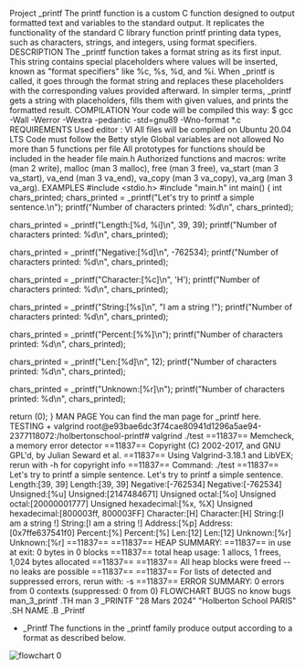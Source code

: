 Project _printf
The printf function is a custom C function designed to output formatted text and variables to the standard output. It replicates the functionality of the standard C library function printf printing data types, such as characters, strings, and integers, using format specifiers.
DESCRIPTION
The _printf function takes a format string as its first input. This string contains special placeholders where values will be inserted, known as "format specifiers" like %c, %s, %d, and %i. When _printf is called, it goes through the format string and replaces these placeholders with the corresponding values provided afterward. In simpler terms, _printf gets a string with placeholders, fills them with given values, and prints the formatted result.
COMPILATION
Your code will be compiled this way:
$ gcc -Wall -Werror -Wextra -pedantic -std=gnu89 -Wno-format *.c
REQUIREMENTS
Used editor : VI
All files will be compiled on Ubuntu 20.04 LTS
Code must follow the Betty style
Global variables are not allowed
No more than 5 functions per file
All prototypes for functions should be included in the header file main.h
Authorized functions and macros: write (man 2 write), malloc (man 3 malloc), free (man 3 free), va_start (man 3 va_start), va_end (man 3 va_end), va_copy (man 3 va_copy), va_arg (man 3 va_arg).
EXAMPLES
#include <stdio.h> #include "main.h"
int main() { int chars_printed;
chars_printed = _printf("Let's try to printf a simple sentence.\n");
printf("Number of characters printed: %d\n", chars_printed);

chars_printed = _printf("Length:[%d, %i]\n", 39, 39);
printf("Number of characters printed: %d\n", chars_printed);

chars_printed = _printf("Negative:[%d]\n", -762534);
printf("Number of characters printed: %d\n", chars_printed);

chars_printed = _printf("Character:[%c]\n", 'H');
printf("Number of characters printed: %d\n", chars_printed);

chars_printed = _printf("String:[%s]\n", "I am a string !");
printf("Number of characters printed: %d\n", chars_printed);

chars_printed = _printf("Percent:[%%]\n");
printf("Number of characters printed: %d\n", chars_printed);

chars_printed = _printf("Len:[%d]\n", 12);
printf("Number of characters printed: %d\n", chars_printed);

chars_printed = _printf("Unknown:[%r]\n");
printf("Number of characters printed: %d\n", chars_printed);

return (0);
}
MAN PAGE
You can find the man page for _printf here.
TESTING + valgrind
root@e93bae6dc3f74cae80941d1296a5ae94-2377118072:/holbertonschool-printf# valgrind ./test ==11837== Memcheck, a memory error detector ==11837== Copyright (C) 2002-2017, and GNU GPL'd, by Julian Seward et al. ==11837== Using Valgrind-3.18.1 and LibVEX; rerun with -h for copyright info ==11837== Command: ./test ==11837== Let's try to printf a simple sentence. Let's try to printf a simple sentence. Length:[39, 39] Length:[39, 39] Negative:[-762534] Negative:[-762534] Unsigned:[%u] Unsigned:[2147484671] Unsigned octal:[%o] Unsigned octal:[20000001777] Unsigned hexadecimal:[%x, %X] Unsigned hexadecimal:[800003ff, 800003FF] Character:[H] Character:[H] String:[I am a string !] String:[I am a string !] Address:[%p] Address:[0x7ffe637541f0] Percent:[%] Percent:[%] Len:[12] Len:[12] Unknown:[%r] Unknown:[%r] ==11837== ==11837== HEAP SUMMARY: ==11837== in use at exit: 0 bytes in 0 blocks ==11837== total heap usage: 1 allocs, 1 frees, 1,024 bytes allocated ==11837== ==11837== All heap blocks were freed -- no leaks are possible ==11837== ==11837== For lists of detected and suppressed errors, rerun with: -s ==11837== ERROR SUMMARY: 0 errors from 0 contexts (suppressed: 0 from 0)
FLOWCHART
BUGS
no know bugs
man_3_printf
.TH man 3 _PRINTF "28 Mars 2024" "Holberton School PARIS"
.SH NAME
.B _Printf
- _Printf The functions in the _printf family produce output according to a format as described below.


![flowchart 0](https://github.com/LOICKITOKO/holbertonschool-printf/assets/159014102/75bfcc9e-e862-4b14-868d-e21e3dfe8b3a)


